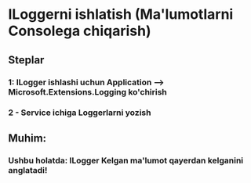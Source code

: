 # ILoggerni ishlatish (Ma'lumotlarni Consolega chiqarish)
##
## Steplar
### 1:  ILogger ishlashi uchun Application --> Microsoft.Extensions.Logging ko'chirish
### 2 - Service ichiga Loggerlarni yozish
###
###
## Muhim:
### Ushbu holatda: ILogger<ClassName> Kelgan ma'lumot qayerdan kelganini anglatadi!